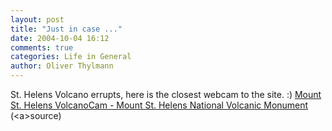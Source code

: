 ```yaml
---
layout: post
title: "Just in case ..."
date: 2004-10-04 16:12
comments: true
categories: Life in General
author: Oliver Thylmann
---
```



St. Helens Volcano errupts, here is the closest webcam to the site. :) [Mount St. Helens VolcanoCam - Mount St. Helens National Volcanic Monument](http://www.fs.fed.us/gpnf/volcanocams/msh/) (&lt;a&gt;source)


